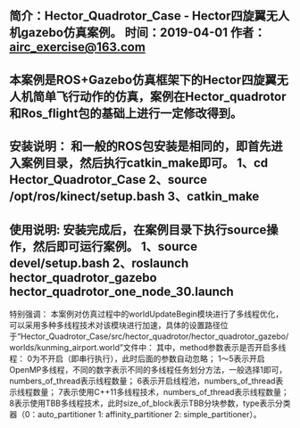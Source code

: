 简介：Hector_Quadrotor_Case - Hector四旋翼无人机gazebo仿真案例。
时间：2019-04-01
作者：airc_exercise@163.com
---------------------------------------- 

本案例是ROS+Gazebo仿真框架下的Hector四旋翼无人机简单飞行动作的仿真，案例在Hector_quadrotor和Ros_flight包的基础上进行一定修改得到。
---------------------------------------- 

安装说明：
和一般的ROS包安装是相同的，即首先进入案例目录，然后执行catkin_make即可。
1、cd Hector_Quadrotor_Case
2、source /opt/ros/kinect/setup.bash
3、catkin_make
---------------------------------------- 

使用说明:
安装完成后，在案例目录下执行source操作，然后即可运行案例。
    1、source devel/setup.bash
    2、roslaunch hector_quadrotor_gazebo  hector_quadrotor_one_node_30.launch
---------------------------------------- 

特别强调：
本案例对仿真过程中的worldUpdateBegin模块进行了多线程优化，可以采用多种多线程技术对该模块进行加速，具体的设置路径位于“Hector_Quadrotor_Case/src/hector_quadrotor/hector_quadrotor_gazebo/worlds/kunming_airport.world”文件中：
    <parallel method=1 numbers_of_thread=20 size_of_block=0 type=0 />
其中，method参数表示是否开启多线程：
    0为不开启（即串行执行），此时后面的参数自动忽略；
    1～5表示开启OpenMP多线程，不同的数字表示不同的多线程任务划分方法，一般选择1即可，numbers_of_thread表示线程数量；
    6表示开启线程池，numbers_of_thread表示线程数量；
    7表示使用C++11多线程技术，numbers_of_thread表示线程数量；
    8表示使用TBB多线程技术，此时size_of_block表示TBB分块参数，type表示分类器（0：auto_partitioner 1: affinity_partitioner 2: simple_partitioner）。
